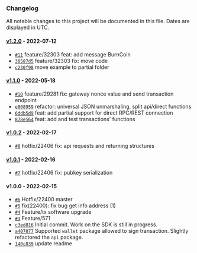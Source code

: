 ### Changelog

All notable changes to this project will be documented in this file. Dates are displayed in UTC.

#### [v1.2.0](https://bitbucket.org/decimalteam/decimal-go-sdk/compare/v1.2.0..v1.1.0) - 2022-07-12

-  [`#11`](https://bitbucket.org/decimalteam/decimal-go-sdk/pull-requests/11) feature/32303 feat: add message BurnCoin
-  [`30587d5`](https://bitbucket.org/decimalteam/decimal-go-sdk/commits/30587d568f6d0c16bcfaa9c3814bdb7fa793207d) feature/32303 fix: move code
-  [`c230f98`](https://bitbucket.org/decimalteam/decimal-go-sdk/commits/c230f982cb410fca2e632905c774eca180d73eb8) move example to partial folder

#### [v1.1.0](https://bitbucket.org/decimalteam/decimal-go-sdk/compare/v1.1.0..v1.0.2) - 2022-05-18

-  [`#10`](https://bitbucket.org/decimalteam/decimal-go-sdk/pull-requests/10) feature/29281 fix: gateway nonce value and send transaction endpoint
-  [`e808959`](https://bitbucket.org/decimalteam/decimal-go-sdk/commits/e808959979f4207b19f48fe18d181c5c583867ff) refactor: universal JSON unmarshaling, split api/direct functions
-  [`6ddb5d9`](https://bitbucket.org/decimalteam/decimal-go-sdk/commits/6ddb5d9ff0598c82fea3ac09bbad69902ef3169e) feat: add partial support for direct RPC/REST connection
-  [`878e564`](https://bitbucket.org/decimalteam/decimal-go-sdk/commits/878e56461339acd56766c2228dd7d3dc526490c4) feat: add and test transactions' functions

#### [v1.0.2](https://bitbucket.org/decimalteam/decimal-go-sdk/compare/v1.0.2..v1.0.1) - 2022-02-17

-  [`#8`](https://bitbucket.org/decimalteam/decimal-go-sdk/pull-requests/8) hotfix/22406 fix: api requests and returning structures

#### [v1.0.1](https://bitbucket.org/decimalteam/decimal-go-sdk/compare/v1.0.1..v1.0.0) - 2022-02-16

-  [`#7`](https://bitbucket.org/decimalteam/decimal-go-sdk/pull-requests/7) hotfix/22406 fix: pubkey serialization

#### v1.0.0 - 2022-02-15

-  [`#6`](https://bitbucket.org/decimalteam/decimal-go-sdk/pull-requests/6) Hotfix/22400 master
-  [`#5`](https://bitbucket.org/decimalteam/decimal-go-sdk/pull-requests/5) fix(22400): fix bug get info address (1)
-  [`#4`](https://bitbucket.org/decimalteam/decimal-go-sdk/pull-requests/4) Feature/tx software upgrade
-  [`#3`](https://bitbucket.org/decimalteam/decimal-go-sdk/pull-requests/3) Feature/571
-  [`c3ed816`](https://bitbucket.org/decimalteam/decimal-go-sdk/commits/c3ed816b9ea98af0c94da40cc30b95110b5bc5d1) Initial commit. Work on the SDK is still in progress.
-  [`a407077`](https://bitbucket.org/decimalteam/decimal-go-sdk/commits/a4070772137b964cf276b12975e231a63313faf8) Supported `wallet` package allowed to sign transaction. Slightly refactored the `api` package.
-  [`140c839`](https://bitbucket.org/decimalteam/decimal-go-sdk/commits/140c839d7ee4f692987e1c1e2f08584316941e2f) update readme
